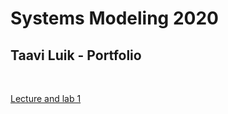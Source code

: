 # Systems Modeling 2020
## Taavi Luik - Portfolio
<br>

[Lecture and lab 1](https://github.com/Ramgree/sysmod2020/blob/master/Taavi_Luik/lecture%2Blab_1.md)
